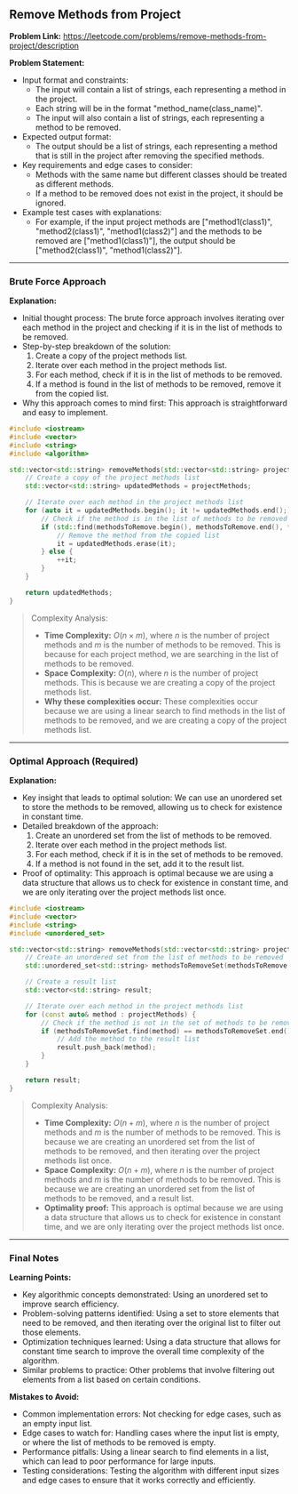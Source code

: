 ## Remove Methods from Project
**Problem Link:** https://leetcode.com/problems/remove-methods-from-project/description

**Problem Statement:**
- Input format and constraints: 
  - The input will contain a list of strings, each representing a method in the project.
  - Each string will be in the format "method_name(class_name)".
  - The input will also contain a list of strings, each representing a method to be removed.
- Expected output format: 
  - The output should be a list of strings, each representing a method that is still in the project after removing the specified methods.
- Key requirements and edge cases to consider:
  - Methods with the same name but different classes should be treated as different methods.
  - If a method to be removed does not exist in the project, it should be ignored.
- Example test cases with explanations:
  - For example, if the input project methods are ["method1(class1)", "method2(class1)", "method1(class2)"] and the methods to be removed are ["method1(class1)"], the output should be ["method2(class1)", "method1(class2)"].

---

### Brute Force Approach
**Explanation:**
- Initial thought process: The brute force approach involves iterating over each method in the project and checking if it is in the list of methods to be removed.
- Step-by-step breakdown of the solution:
  1. Create a copy of the project methods list.
  2. Iterate over each method in the project methods list.
  3. For each method, check if it is in the list of methods to be removed.
  4. If a method is found in the list of methods to be removed, remove it from the copied list.
- Why this approach comes to mind first: This approach is straightforward and easy to implement.

```cpp
#include <iostream>
#include <vector>
#include <string>
#include <algorithm>

std::vector<std::string> removeMethods(std::vector<std::string> projectMethods, std::vector<std::string> methodsToRemove) {
    // Create a copy of the project methods list
    std::vector<std::string> updatedMethods = projectMethods;

    // Iterate over each method in the project methods list
    for (auto it = updatedMethods.begin(); it != updatedMethods.end();) {
        // Check if the method is in the list of methods to be removed
        if (std::find(methodsToRemove.begin(), methodsToRemove.end(), *it) != methodsToRemove.end()) {
            // Remove the method from the copied list
            it = updatedMethods.erase(it);
        } else {
            ++it;
        }
    }

    return updatedMethods;
}
```

> Complexity Analysis:
> - **Time Complexity:** $O(n \times m)$, where $n$ is the number of project methods and $m$ is the number of methods to be removed. This is because for each project method, we are searching in the list of methods to be removed.
> - **Space Complexity:** $O(n)$, where $n$ is the number of project methods. This is because we are creating a copy of the project methods list.
> - **Why these complexities occur:** These complexities occur because we are using a linear search to find methods in the list of methods to be removed, and we are creating a copy of the project methods list.

---

### Optimal Approach (Required)
**Explanation:**
- Key insight that leads to optimal solution: We can use an unordered set to store the methods to be removed, allowing us to check for existence in constant time.
- Detailed breakdown of the approach:
  1. Create an unordered set from the list of methods to be removed.
  2. Iterate over each method in the project methods list.
  3. For each method, check if it is in the set of methods to be removed.
  4. If a method is not found in the set, add it to the result list.
- Proof of optimality: This approach is optimal because we are using a data structure that allows us to check for existence in constant time, and we are only iterating over the project methods list once.

```cpp
#include <iostream>
#include <vector>
#include <string>
#include <unordered_set>

std::vector<std::string> removeMethods(std::vector<std::string> projectMethods, std::vector<std::string> methodsToRemove) {
    // Create an unordered set from the list of methods to be removed
    std::unordered_set<std::string> methodsToRemoveSet(methodsToRemove.begin(), methodsToRemove.end());

    // Create a result list
    std::vector<std::string> result;

    // Iterate over each method in the project methods list
    for (const auto& method : projectMethods) {
        // Check if the method is not in the set of methods to be removed
        if (methodsToRemoveSet.find(method) == methodsToRemoveSet.end()) {
            // Add the method to the result list
            result.push_back(method);
        }
    }

    return result;
}
```

> Complexity Analysis:
> - **Time Complexity:** $O(n + m)$, where $n$ is the number of project methods and $m$ is the number of methods to be removed. This is because we are creating an unordered set from the list of methods to be removed, and then iterating over the project methods list once.
> - **Space Complexity:** $O(n + m)$, where $n$ is the number of project methods and $m$ is the number of methods to be removed. This is because we are creating an unordered set from the list of methods to be removed, and a result list.
> - **Optimality proof:** This approach is optimal because we are using a data structure that allows us to check for existence in constant time, and we are only iterating over the project methods list once.

---

### Final Notes

**Learning Points:**
- Key algorithmic concepts demonstrated: Using an unordered set to improve search efficiency.
- Problem-solving patterns identified: Using a set to store elements that need to be removed, and then iterating over the original list to filter out those elements.
- Optimization techniques learned: Using a data structure that allows for constant time search to improve the overall time complexity of the algorithm.
- Similar problems to practice: Other problems that involve filtering out elements from a list based on certain conditions.

**Mistakes to Avoid:**
- Common implementation errors: Not checking for edge cases, such as an empty input list.
- Edge cases to watch for: Handling cases where the input list is empty, or where the list of methods to be removed is empty.
- Performance pitfalls: Using a linear search to find elements in a list, which can lead to poor performance for large inputs.
- Testing considerations: Testing the algorithm with different input sizes and edge cases to ensure that it works correctly and efficiently.
